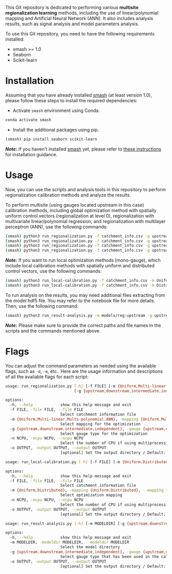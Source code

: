 This Git repository is dedicated to performing various **multisite regionalization learning** methods, including the use of linear/polynomial mapping and Artificial Neural Network (ANN). It also includes analysis results, such as signal analysis and model parameters analysis.

To use this Git repository, you need to have the following requirements installed:
- smash >= 1.0
- Seaborn
- Scikit-learn

# Installation
Assuming that you have already installed [smash](https://github.com/DassHydro-dev/smash) (at least version 1.0), please follow these steps to install the required dependencies:
- Activate `smash` environment using Conda.
```bash
conda activate smash
```
- Install the additional packages using pip.
```bash
(smash) pip install seaborn scikit-learn 
```
**_Note:_**  If you haven't installed [smash](https://github.com/DassHydro-dev/smash) yet, please refer to [these instructions](https://smash.recover.inrae.fr/getting_started/index.html) for installation guidance.

# Usage
Now, you can use the scripts and analysis tools in this repository to perform regionalization calibration methods and analyze the results.

To perform multisite (using gauges located upstream in this case) calibration methods, including global optimization method with spatially uniform control vectors (regionalization at level 0), regionalization with multivariate linear/polynomial regression, and regionalization with multilayer perceptron (ANN), use the following commands:
```bash
(smash) python3 run_regionalization.py -f catchment_info.csv -g upstream -m Uniform -o models/reg-upstream
(smash) python3 run_regionalization.py -f catchment_info.csv -g upstream -m Multi-linear -o models/reg-upstream
(smash) python3 run_regionalization.py -f catchment_info.csv -g upstream -m Multi-polynomial -o models/reg-upstream
(smash) python3 run_regionalization.py -f catchment_info.csv -g upstream -m ANN -o models/reg-upstream
```

**_Note:_** If you want to run local optimization methods (mono-gauge), which include local calibration methods with spatially uniform and distributed control vectors, use the following commands:
```bash
(smash) python3 run_local-calibration.py -f catchment_info.csv -m Uniform -o models/local
(smash) python3 run_local-calibration.py -f catchment_info.csv -m Distributed -o models/local
```

To run analysis on the results, you may need additional files extracting from the model hdf5 file. 
You may refer to the notebook file for more details. Then, use the following command:
```bash
(smash) python3 run_result-analysis.py -m models/reg-upstream -g upstream -o figs
```

**_Note:_** Please make sure to provide the correct paths and file names in the scripts and the commands mentioned above. 

# Flags

You can adjust the command parameters as needed using the available flags, such as `-d`, `-m`, etc.. Here are the usage information and descriptions of all the available flags for each script:

```bash
usage: run_regionalization.py [-h] [-f FILE] [-m {Uniform,Multi-linear,Multi-polynomial,ANN}]
                              [-g {upstream,downstream,intermediate,independent}] [-n NCPU] [-o OUTPUT]

options:
  -h, --help            show this help message and exit
  -f FILE, -file FILE, --file FILE
                        Select catchment information file
  -m {Uniform,Multi-linear,Multi-polynomial,ANN}, -mapping {Uniform,Multi-linear,Multi-polynomial,ANN}, --mapping {Uniform,Multi-linear,Multi-polynomial,ANN}
                        Select mapping for the optimization
  -g {upstream,downstream,intermediate,independent}, -gauge {upstream,downstream,intermediate,independent}, --gauge {upstream,downstream,intermediate,independent}
                        Select gauge type for the optimization
  -n NCPU, -ncpu NCPU, --ncpu NCPU
                        Select the number of CPU if using multiprocessing
  -o OUTPUT, -output OUTPUT, --output OUTPUT
                        [optional] Set the output directory / Default: current directory
```

```bash
usage: run_local-calibration.py [-h] [-f FILE] [-m {Uniform,Distributed}] [-n NCPU] [-o OUTPUT]

options:
  -h, --help            show this help message and exit
  -f FILE, -file FILE, --file FILE
                        Select catchment information file
  -m {Uniform,Distributed}, -mapping {Uniform,Distributed}, --mapping {Uniform,Distributed}
                        Select optimization mapping
  -n NCPU, -ncpu NCPU, --ncpu NCPU
                        Select the number of CPU if using multiprocessing
  -o OUTPUT, -output OUTPUT, --output OUTPUT
                        [optional] Set the output directory / Default: current directory
```

```bash
usage: run_result-analysis.py [-h] [-m MODELDIR] [-g {upstream,downstream,intermediate,independent}] [-o OUTPUT]

options:
  -h, --help            show this help message and exit
  -m MODELDIR, -modeldir MODELDIR, --modeldir MODELDIR
                        Select the model directory
  -g {upstream,downstream,intermediate,independent}, -gauge {upstream,downstream,intermediate,independent}, --gauge {upstream,downstream,intermediate,independent}
                        Select gauge type that has been used in the calibration process
  -o OUTPUT, -output OUTPUT, --output OUTPUT
                        [optional] Set the output directory / Default: current directory
```